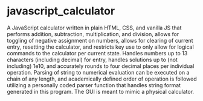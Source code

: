 # javascript_calculator
A JavaScript calculator written in plain HTML, CSS, and vanilla JS that performs addition, subtraction, multiplication, and division, allows for toggling of negative assignment on numbers, allows for clearing of current entry, resetting the calculator, and restricts key use to only allow for logical commands to the calculator per current state. Handles numbers up to 13 characters (including decimal) for entry, handles solutions up to (not including) 1e10, and accurately rounds to four decimal places per individual operation. Parsing of string to numerical evaluation can be executed on a chain of any length, and academically defined order of operation is followed utilizing a personally coded parser function that handles string format generated in this program. The GUI is meant to mimic a physical calculator.
